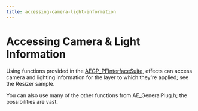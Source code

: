 ```yaml
---
title: accessing-camera-light-information
---
```

# Accessing Camera & Light Information

Using functions provided in the [AEGP_PFInterfaceSuite](../../aegps/aegp-suites#aegp_pfinterfacesuite1), effects can access camera and lighting information for the layer to which they're applied; see the Resizer sample.

You can also use many of the other functions from AE_GeneralPlug.h; the possibilities are vast.
